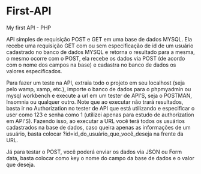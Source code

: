 # First-API
My first API - PHP

API simples de requisição POST e GET em uma base de dados MYSQL. Ela recebe uma requisição GET com ou sem especificação de id de um usuário cadastrado no banco de dados MYSQL e retorna o resultado para a mesma, o mesmo ocorre com o POST, ela recebe os dados via POST (de acordo com o nome dos campos na base) e cadastra no banco de dados os valores especificados.

Para fazer um teste na API, extraia todo o projeto em seu localhost (seja pelo wamp, xamp, etc.), importe o banco de dados para o phpmyadmin ou mysql workbench e execute a url em um tester de API'S, seja o POSTMAN, Insomnia ou qualquer outro. Note que ao executar não trará resultados, basta ir no Authorization no tester de API que está utilizando e especificar o user como 123 e senha como 1 (utilizei apenas para estudo de authorization em API'S). Fazendo isso, ao executar a URL você terá todos os usuários cadastrados na base de dados, caso queira apenas as informações de um usuário, basta colocar ?id=id_do_usuário_que_você_deseja na frente da URL.

Já para testar o POST, você poderá enviar os dados via JSON ou Form data, basta colocar como key o nome do campo da base de dados e o valor que deseja.
